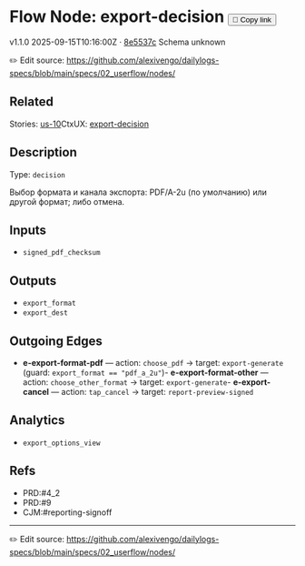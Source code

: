 
# Flow Node: export-decision <button class="copy-link" aria-label="Copy page link" onclick="window.spechubCopyLink && window.spechubCopyLink()">🔗 Copy link</button>

<p class="badges">
  <span class="badge version">v1.1.0</span>
  <span class="badge build">2025-09-15T10:16:00Z · <a href="https://github.com/alexivengo/dailylogs-specs/commits/main" target="_blank" rel="noopener" class="sha">8e5537c</a></span>
  <span class="badge schema unknown">Schema unknown</span>
</p>

✏️ Edit source: https://github.com/alexivengo/dailylogs-specs/blob/main/specs/02_userflow/nodes/

## Related
Stories:
<span class="chip">[us-10](../../stories/us-10.md)</span>CtxUX:
<span class="chip">[export-decision](../../ctxux/export-decision.md)</span>
## Description
Type: `decision`

Выбор формата и канала экспорта: PDF/A-2u (по умолчанию) или другой формат; либо отмена.

## Inputs
- `signed_pdf_checksum`

## Outputs
- `export_format`
- `export_dest`

## Outgoing Edges
- **e-export-format-pdf** — action: `choose_pdf` → target: `export-generate` (guard: `export_format == "pdf_a_2u"`)- **e-export-format-other** — action: `choose_other_format` → target: `export-generate`- **e-export-cancel** — action: `tap_cancel` → target: `report-preview-signed`

## Analytics
- `export_options_view`

## Refs
- PRD:#4_2
- PRD:#9
- CJM:#reporting-signoff

---
✏️ Edit source: https://github.com/alexivengo/dailylogs-specs/blob/main/specs/02_userflow/nodes/